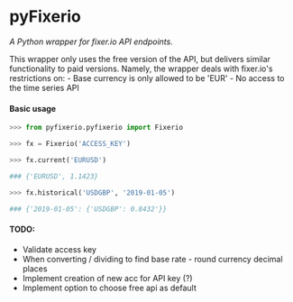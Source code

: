 # pyFixerio
*A Python wrapper for fixer.io API endpoints.*

This wrapper only uses the free version of the API, but delivers similar functionality
to paid versions. Namely, the wrapper deals with fixer.io's restrictions on:
    - Base currency is only allowed to be 'EUR'
    - No access to the time series API

#### Basic usage

```python
>>> from pyfixerio.pyfixerio import Fixerio

>>> fx = Fixerio('ACCESS_KEY')

>>> fx.current('EURUSD')

### {'EURUSD', 1.1423}

>>> fx.historical('USDGBP', '2019-01-05')

### {'2019-01-05': {'USDGBP': 0.8432'}}

```

#### TODO:

- Validate access key
- When converting / dividing to find base rate - round currency decimal places
- Implement creation of new acc for API key (?)
- Implement option to choose free api as default
